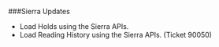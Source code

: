 ###Sierra Updates
- Load Holds using the Sierra APIs. 
- Load Reading History using the Sierra APIs. (Ticket 90050)